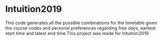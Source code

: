 # Intuition2019
This code generates all the possible combinations for the timetable given the course codes and personal preferences regarding free days, earliest start time and latest end time.This project was made for Intuition2019
